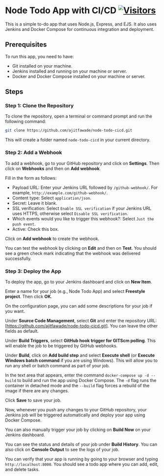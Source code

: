 # Node Todo App with CI/CD [![Visitors](https://api.visitorbadge.io/api/visitors?path=https%3A%2F%2Fgithub.com%2Fajitfawade%2Fnode-todo-cicd&countColor=%232ccce4&style=plastic&labelStyle=upper)](https://visitorbadge.io/status?path=https%3A%2F%2Fgithub.com%2Fajitfawade%2Fnode-todo-cicd)

This is a simple to-do app that uses Node.js, Express, and EJS. It also uses Jenkins and Docker Compose for continuous integration and deployment.

## Prerequisites

To run this app, you need to have:

- Git installed on your machine.
- Jenkins installed and running on your machine or server.
- Docker and Docker Compose installed on your machine or server.

## Steps

### Step 1: Clone the Repository

To clone the repository, open a terminal or command prompt and run the following command:

```bash
git clone https://github.com/ajitfawade/node-todo-cicd.git
```

This will create a folder named `node-todo-cicd` in your current directory.

### Step 2: Add a Webhook

To add a webhook, go to your GitHub repository and click on **Settings**. Then click on **Webhooks** and then on **Add webhook**.

Fill in the form as follows:

- Payload URL: Enter your Jenkins URL followed by `/github-webhook/`. For example, `http://example.com/github-webhook/`.
- Content type: Select `application/json`.
- Secret: Leave it blank.
- SSL verification: Select `Enable SSL verification` if your Jenkins URL uses HTTPS, otherwise select `Disable SSL verification`.
- Which events would you like to trigger this webhook?: Select `Just the push event`.
- Active: Check this box.

Click on **Add webhook** to create the webhook.

You can test the webhook by clicking on **Edit** and then on **Test**. You should see a green check mark indicating that the webhook was delivered successfully.

### Step 3: Deploy the App

To deploy the app, go to your Jenkins dashboard and click on **New Item**.

Enter a name for your job (e.g., Node Todo App) and select **Freestyle project**. Then click **OK**.

On the configuration page, you can add some descriptions for your job if you want.

Under **Source Code Management**, select **Git** and enter the repository URL: [https://github.com/ajitfawade/node-todo-cicd.git]. You can leave the other fields as default.

Under **Build Triggers**, select **GitHub hook trigger for GITScm polling**. This will enable the job to be triggered by GitHub webhooks.

Under **Build**, click on **Add build step** and select **Execute shell** (or **Execute Windows batch command** if you are using Windows). This will allow you to run any shell or batch command as part of your job.

In the text area that appears, enter the command `docker-compose up -d --build` to build and run the app using Docker Compose. The `-d` flag runs the container in detached mode and the `--build` flag forces a rebuild of the image if there are any changes.

Click **Save** to save your job.

Now, whenever you push any changes to your GitHub repository, your Jenkins job will be triggered automatically and deploy your app using Docker Compose.

You can also manually trigger your job by clicking on **Build Now** on your Jenkins dashboard.

You can see the status and details of your job under **Build History**. You can also click on **Console Output** to see the logs of your job.

You can verify that your app is running by going to your browser and typing `http://localhost:8000`. You should see a todo app where you can add, edit, and delete tasks.
